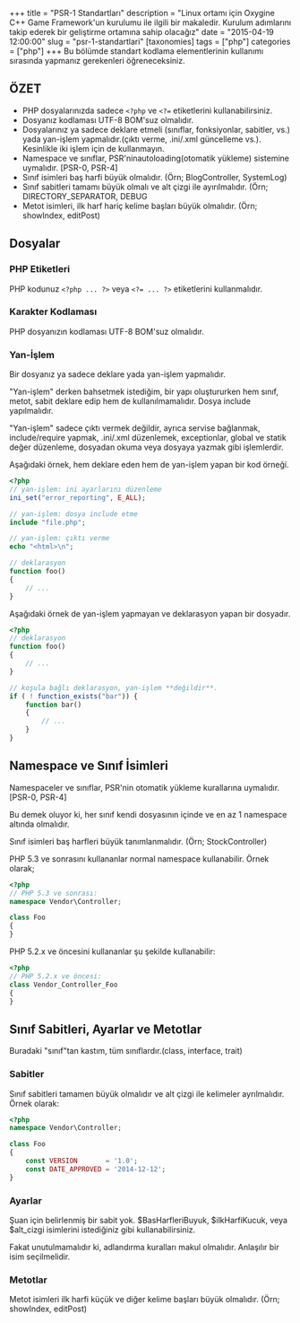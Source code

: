 +++
title = "PSR-1 Standartları"
description = "Linux ortamı için Oxygine C++ Game Framework'un kurulumu ile ilgili bir makaledir. Kurulum adımlarını takip ederek bir geliştirme ortamına sahip olacağız"
date = "2015-04-19 12:00:00"
slug = "psr-1-standartlari"
[taxonomies]
tags = ["php"]
categories = ["php"]
+++
Bu bölümde standart kodlama elementlerinin kullanımı sırasında yapmanız gerekenleri öğreneceksiniz.

## ÖZET

- PHP dosyalarınızda sadece `<?php` ve `<?=` etiketlerini kullanabilirsiniz.
- Dosyanız kodlaması UTF-8 BOM'suz olmalıdır.
- Dosyalarınız ya sadece deklare etmeli (sınıflar, fonksiyonlar, sabitler, vs.) yada yan-işlem yapmalıdır.(çıktı verme, .ini/.xml güncelleme vs.). Kesinlikle iki işlem için de kullanmayın.
- Namespace ve sınıflar, PSR'ninautoloading(otomatik yükleme) sistemine uymalıdır. [PSR-0, PSR-4]
- Sınıf isimleri baş harfi büyük olmalıdır. (Örn; BlogController, SystemLog)
- Sınıf sabitleri tamamı büyük olmalı ve alt çizgi ile ayırılmalıdır. (Örn; DIRECTORY_SEPARATOR, DEBUG
- Metot isimleri, ilk harf hariç kelime başları büyük olmalıdır. (Örn; showIndex, editPost)

## Dosyalar

### PHP Etiketleri

PHP kodunuz `<?php ... ?>` veya `<?= ... ?>` etiketlerini kullanmalıdır.

### Karakter Kodlaması

PHP dosyanızın kodlaması UTF-8 BOM'suz olmalıdır.

### Yan-İşlem
Bir dosyanız ya sadece deklare yada yan-işlem yapmalıdır.

"Yan-işlem" derken bahsetmek istediğim, bir yapı oluştururken hem sınıf, metot, sabit deklare edip hem de kullanılmamalıdır. Dosya include yapılmalıdır.

"Yan-işlem" sadece çıktı vermek değildir, ayrıca servise bağlanmak, include/require yapmak, .ini/.xml düzenlemek, exceptionlar, global ve statik değer düzenleme, dosyadan okuma veya dosyaya yazmak gibi işlemlerdir.

Aşağıdaki örnek, hem deklare eden hem de yan-işlem yapan bir kod örneği.

```php
<?php
// yan-işlem: ini ayarlarını düzenleme
ini_set("error_reporting", E_ALL);

// yan-işlem: dosya include etme
include "file.php";

// yan-işlem: çıktı verme
echo "<html>\n";

// deklarasyon
function foo()
{
	// ...
}
```

Aşağıdaki örnek de yan-işlem yapmayan ve deklarasyon yapan bir dosyadır.

```php
<?php
// deklarasyon
function foo()
{
	// ...
}

// koşula bağlı deklarasyon, yan-işlem **değildir**.
if ( ! function_exists("bar")) {
	function bar()
    {
    	// ...
    }
}
```

## Namespace ve Sınıf İsimleri

Namespaceler ve sınıflar, PSR'nin otomatik yükleme kurallarına uymalıdır. [PSR-0, PSR-4]

Bu demek oluyor ki, her sınıf kendi dosyasının içinde ve en az 1 namespace altında olmalıdır.

Sınıf isimleri baş harfleri büyük tanımlanmalıdır. (Örn; StockController)

PHP 5.3 ve sonrasını kullananlar normal namespace kullanabilir. Örnek olarak;

```php
<?php
// PHP 5.3 ve sonrası:
namespace Vendor\Controller;

class Foo
{
}
```

PHP 5.2.x ve öncesini kullananlar şu şekilde kullanabilir:

```php
<?php
// PHP 5.2.x ve öncesi:
class Vendor_Controller_Foo
{
}
```

## Sınıf Sabitleri, Ayarlar ve Metotlar

Buradaki "sınıf"tan kastım, tüm sınıflardır.(class, interface, trait)

### Sabitler

Sınıf sabitleri tamamen büyük olmalıdır ve alt çizgi ile kelimeler ayrılmalıdır. Örnek olarak:

```php
<?php
namespace Vendor\Controller;

class Foo
{
    const VERSION       = '1.0';
    const DATE_APPROVED = '2014-12-12';
}
```

### Ayarlar

Şuan için belirlenmiş bir sabit yok. $BasHarfleriBuyuk, $ilkHarfiKucuk, veya $alt_cizgi isimlerini istediğiniz gibi kullanabilirsiniz.

Fakat unutulmamalıdır ki, adlandırma kuralları makul olmalıdır. Anlaşılır bir isim seçilmelidir.


### Metotlar

Metot isimleri ilk harfi küçük ve diğer kelime başları büyük olmalıdır. (Örn; showIndex, editPost)
